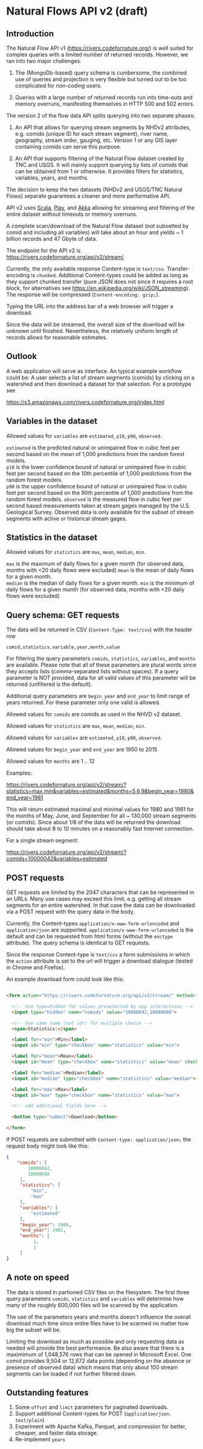 # Natural Flows API v2 (draft)

## Introduction

The Natural Flow API v1 (https://rivers.codefornature.org/) is well suited
for complex queries with a limited number of returned records. However, we
ran into two major challenges.

1. The (MongoDb-based) query schema is cumbersome, the combined use of queries
and projection is very flexible but turned out to be too complicated for
non-coding users.

2. Queries with a large number of returned records run into time-outs and
memory overruns, manifesting themselves in HTTP 500 and 502 errors.

The version 2 of the flow data API splits querying into two separate phases:

1. An API that allows for querying stream segments by NHDv2 attributes, e.g.
comids (unique ID for each stream segment), river name, geography, stream order, gauging, etc. Version 1 or any
GIS layer containing comids can serve this purpose.

2. An API that supports filtering of the Natural Flow dataset created by
TNC and USGS. It will mainly support querying by lists of comids
that can be obtained from 1 or otherwise. It provides filters for
statistics, variables, years, and months.

The decision to keep the two datasets (NHDv2 and USGS/TNC Natural Flows)
separate guarantees a cleaner and more performative API.

API v2 uses [Scala](https://www.scala-lang.org/),
[Play](https://www.playframework.com/), and [Akka](https://akka.io/)
allowing for streaming and filtering of the entire dataset without
timeouts or memory overruns.

A complete scan/download of the Natural Flow dataset (not subsetted
by comid and including all variables) will take about an hour and yields
~ 1 billion records and 47 Gbyte of data.

The endpoint for the API v2 is
https://rivers.codefornature.org/api/v2/stream/.

Currently, the only available response Content-type is ```text/csv```.
Transfer-encoding is ```chunked```. Additional Content-types could be added
as long as they support chunked transfer (pure JSON does not since it requires a
root block, for alternatives see https://en.wikipedia.org/wiki/JSON_streaming).
The response will be compressed (```Content-encoding: gzip;```).

Typing the URL into the address bar of a web browser will trigger a download.

Since the data will be streamed, the overall size of the download will be unknown
until finished. Nevertheless, the relatively uniform length of records allows for
reasonable estimates.

## Outlook

A web application will serve as interface. An typical example workflow could be:
A user selects a list of stream segments (comids) by clicking on a watershed and
then download a dataset for that selection. For a prototype see

https://s3.amazonaws.com/rivers.codefornature.org/index.html

## Variables in the dataset

Allowed values for ```variables``` are ```estimated```, ```p10```,
```p90```, ```observed```.

```estimated``` is the predicted natural or unimpaired flow in cubic feet per second based on the mean of 1,000 predictions from the random forest models.  
```p10``` is the lower confidence bound of natural or unimpaired flow in cubic feet per second based on the 10th percentile of 1,000 predictions from the random forest models.  
```p90``` is the upper confidence bound of natural or unimpaired flow in cubic feet per second based on the 90th percentile of 1,000 predictions from the random forest models.
```observed``` is the measured flow in cubic feet per second based measurements taken at stream gages managed by the U.S. Geological Survey.  Observed data is only available for the subset of stream segments with active or historical stream gages.

## Statistics in the dataset

Allowed values for ```statistics``` are ```max```, ```mean```,
```median```, ```min```.

```max``` is the maximum of daily flows for a given month (for observed data, months with <20 daily flows were excluded)
```mean``` is the mean of daily flows for a given month.  
```median``` is the median of daily flows for a given month.
```min``` is the minimum of daily flows for a given month (for observed data, months with <20 daily flows were excluded)

## Query schema: GET requests

The data will be returned in CSV (```Content-Type: text/csv```) with the header row

```
comid,statistics,variable,year,month,value
```

For filtering the query parameters ```comids```, ```statistics```,
```variables```, and ```months``` are available. Please note that all of these
parameters are plural words since they accepts lists (comma-separated lists
without spaces). If a query parameter is NOT provided, data for all valid
values of this parameter will be returned (unfiltered is the default).

Additional query parameters are ```begin_year``` and ```end_year``` to limit
range of years returned. For these parameter only one valid is allowed.

Allowed values for ```comids``` are comids as used in the NHVD v2 dataset.

Allowed values for ```statistics``` are ```max```, ```mean```,
```median```, ```min```.

Allowed values for ```variables``` are ```estimated```, ```p10```,
```p90```, ```observed```.

Allowed values for ```begin_year``` and ```end_year``` are 1950 to 2015

Allowed values for ```months``` are 1 .. 12

Examples:

https://rivers.codefornature.org/api/v2/stream/?statistics=max,min&variables=estimated&months=5,6,9&begin_year=1980&end_year=1981

This will return estimated maximal and minimal values for 1980 and 1981 for
the months of May, June, and September for all ~ 130,000 stream segments
(or comids). Since about 1/8 of the data will be returned the download
should take about 8 to 10 minutes on a reasonably fast Internet connection.

For a single stream segment:

https://rivers.codefornature.org/api/v2/stream/?comids=10000042&variables=estimated

## POST requests

GET requests are limited by the 2047 characters that can be represented in an URLs.
Many use cases may exceed this limit, e.g. getting all stream segments for
an entire watershed. In that case the data can be downloaded via a POST request
with the query data in the body.

Currently, the Content-types ```application/x-www-form-urlencoded``` and ```application/json```
are supported. ```application/x-www-form-urlencoded```  is the default and can be requested
from html forms (without the ```enctype``` attribute).
The query schema is identical to GET requests.

Since the response Content-type is ```text/csv``` a form submissions in which the
```action``` attribute is set to the url will trigger a download dialogue
(tested in Chrome and Firefox).

An example download form could look like this:

```html

<form action="https://rivers.codefornature.org/api/v2/stream/" method="post">

  <!-- Use type=hidden for values preselected by app interactions -->
  <input type="hidden" name="comids" value="10000042,10000688">

  <!-- Use same name (not id!) for multiple choice -->
  <span>Statistics:</span>

  <label for="min">Min</label>
  <input id="min" type="checkbox" name="statistics" value="min">

  <label for="mean">Mean</label>
  <input id="mean" type="checkbox" name="statistics" value="mean" checked="true">

  <label for="median">Median</label>
  <input id="median" type="checkbox" name="statistics" value="median">

  <label for="max">Max</label>
  <input id="max" type="checkbox" name="statistics" value="max">

  <!-- add additional fields here -->

  <button type="submit">Download</button>

</form>

```

If POST requests are submitted with ```Content-type: application/json;``` the request body
might look like this:

```json
{
    "comids": [
        10000042,
        10000688
     ],
     "statistics": [
         "min",
         "max"
     ],
     "variables": [
         "estimated"
     ],
     "begin_year": 1980,
     "end_year": 1981,
     "months": [
          1,
          2
     ]
}
```

## A note on speed

The data is stored in partioned CSV files on the filesystem.
The first three query parameters ```comids```, ```statistics``` and
```variables``` will determine how many of the roughly 600,000 files
will be scanned by the application.

The use of the parameters years and months doesn't influence the
overall download much time since entire files have to be scanned
no matter how big the subset will be.

Limiting the download as much as possible and only requesting data
as needed will provide the best performance. Be also aware that there
is a maximimum of 1,048,576 rows that can be opened in Microsoft Excel.
One comid provides 9,504 or 12,672 data points (depending on
the absence or presence of observed data) which means that only about
100 stream segments can be loaded if not further filtered down.

## Outstanding features ##

1. Some ```offset``` and ```limit``` parameters for paginated downloads.
2. Support additional Content-types for POST (```application/json```. ```text/plain```)
3. Experiment with Apache Kafka, Parquet, and compression for better, cheaper,
and faster data storage.
4. Re-implement ```years```
